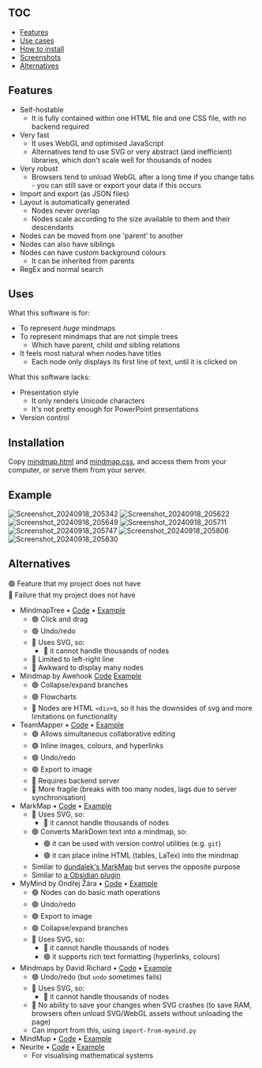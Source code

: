 ## TOC

* [Features](#Features)
* [Use cases](#Uses)
* [How to install](#Installation)
* [Screenshots](#Example)
* [Alternatives](#Alternatives)

## Features

* Self-hostable
  * It is fully contained within one HTML file and one CSS file, with no backend required
* Very fast
  * It uses WebGL and optimised JavaScript
  * Alternatives tend to use SVG or very abstract (and inefficient) libraries, which don't scale well for thousands of nodes
* Very robust
  * Browsers tend to unload WebGL after a long time if you change tabs - you can still save or export your data if this occurs
* Import and export (as JSON files)
* Layout is automatically generated
  * Nodes never overlap
  * Nodes scale according to the size available to them and their descendants
* Nodes can be moved from one 'parent' to another
* Nodes can also have siblings
* Nodes can have custom background colours
  * It can be inherited from parents
* RegEx and normal search

## Uses

What this software is for:

* To represent *huge* mindmaps
* To represent mindmaps that are not simple trees
  * Which have parent, child *and* sibling relations
* It feels most natural when nodes have titles
  * Each node only displays its first line of text, until it is clicked on

What this software lacks:

* Presentation style
  * It only renders Unicode characters
  * It's not pretty enough for PowerPoint presentations
* Version control

## Installation

Copy [mindmap.html](mindmap.html) and [mindmap.css](mindmap.css), and access them from your computer, or serve them from your server.

## Example

![Screenshot_20240918_205342](https://github.com/user-attachments/assets/89864844-35bb-4e3c-8d8b-a682a8686fda)
![Screenshot_20240918_205622](https://github.com/user-attachments/assets/67417fba-f093-43d3-aa05-186e018761f5)
![Screenshot_20240918_205649](https://github.com/user-attachments/assets/623e4ee3-ff08-4e47-b0bb-4105986860ac)
![Screenshot_20240918_205711](https://github.com/user-attachments/assets/e80bec5d-e874-4e76-9eae-2d5802439b91)
![Screenshot_20240918_205747](https://github.com/user-attachments/assets/2c65eb99-3795-4c3e-846e-b5eba50f4f50)
![Screenshot_20240918_205806](https://github.com/user-attachments/assets/d3bd7c51-7e19-4351-9176-16065d72c1f7)
![Screenshot_20240918_205830](https://github.com/user-attachments/assets/e043797a-171e-4f1d-9729-1bbce850263e)

## Alternatives

🟢 Feature that my project does not have  
🔴 Failure that my project does not have

* MindmapTree • [Code](https://github.com/RockyRen/mindmaptree) • [Example](https://rockyren.github.io/mindmaptree/demo.html)
  * 🟢 Click and drag
  * 🟢 Undo/redo
  * 🔴 Uses SVG, so:
    * 🔴 it cannot handle thousands of nodes
  * 🔴 Limited to left-right line
  * 🔴 Awkward to display many nodes
* Mindmap by Awehook [Code](https://github.com/awehook/react-mindmap) [Example](https://awehook.github.io/react-mindmap/)
  * 🟢 Collapse/expand branches
  * 🟢 Flowcharts
  * 🔴 Nodes are HTML `<div>`s, so it has the downsides of svg and more limitations on functionality
* TeamMapper • [Code](https://github.com/b310-digital/teammapper) • [Example](https://github.com/b310-digital/teammapper)
  * 🟢 Allows simultaneous collaborative editing
  * 🟢 Inline images, colours, and hyperlinks
  * 🟢 Undo/redo
  * 🟢 Export to image
  * 🔴 Requires backend server
  * 🔴 More fragile (breaks with too many nodes, lags due to server synchronisation)
* MarkMap • [Code](https://github.com/markmap/markmap) • [Example](https://markmap.js.org/repl)
  * 🔴 Uses SVG, so:
    * 🔴 it cannot handle thousands of nodes
  * 🟢 Converts MarkDown text into a mindmap, so:
    * 🟢 it can be used with version control utilities (e.g. `git`)
    * 🟢 it can place inline HTML (tables, LaTex) into the mindmap
  * Similar to [dundalek's MarkMap](https://github.com/dundalek/markmap) but serves the opposite purpose
  * Similar to [a Obsidian plugin](https://github.com/MarkMindCkm/obsidian-enhancing-mindmap)
* MyMind by Ondřej Žára • [Code](https://github.com/ondras/my-mind) • [Example](https://my-mind.github.io/?url=examples%2Ffeatures.mymind)
  * 🟢 Nodes can do basic math operations
  * 🟢 Undo/redo
  * 🟢 Export to image
  * 🟢 Collapse/expand branches
  * 🔴 Uses SVG, so:
    * 🔴 it cannot handle thousands of nodes
    * 🟢 it supports rich text formatting (hyperlinks, colours)
* Mindmaps by David Richard • [Code](https://github.com/drichard/mindmaps) • [Example](https://www.mindmaps.app/)
  * 🟢 Undo/redo (but `undo` sometimes fails)
  * 🔴 Uses SVG, so:
    * 🔴 it cannot handle thousands of nodes
  * 🔴 No ability to save your changes when SVG crashes (to save RAM, browsers often unload SVG/WebGL assets without unloading the page)
  * Can import from this, using `import-from-mymind.py`
* MindMup • [Code](https://github.com/davedf/mapjs) • [Example](http://www.mindmup.com/)
* Neurite • [Code](https://github.com/satellitecomponent/Neurite) • [Example](https://satellitecomponent.github.io/Neurite/)
  * For visualising mathematical systems